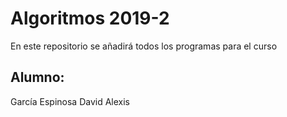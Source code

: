 # Algoritmos 2019-2
En este repositorio se añadirá todos los programas para el curso
## Alumno:
García Espinosa David Alexis


